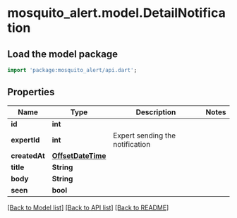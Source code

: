 # mosquito_alert.model.DetailNotification

## Load the model package
```dart
import 'package:mosquito_alert/api.dart';
```

## Properties
Name | Type | Description | Notes
------------ | ------------- | ------------- | -------------
**id** | **int** |  | 
**expertId** | **int** | Expert sending the notification | 
**createdAt** | [**OffsetDateTime**](OffsetDateTime.md) |  | 
**title** | **String** |  | 
**body** | **String** |  | 
**seen** | **bool** |  | 

[[Back to Model list]](../README.md#documentation-for-models) [[Back to API list]](../README.md#documentation-for-api-endpoints) [[Back to README]](../README.md)


